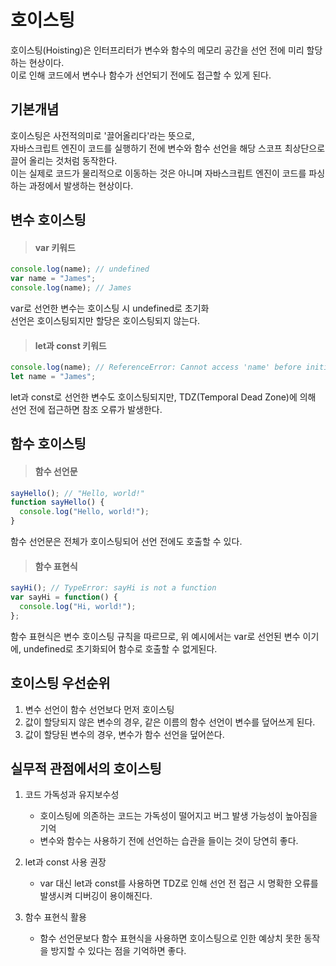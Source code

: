 # 호이스팅
호이스팅(Hoisting)은 인터프리터가 변수와 함수의 메모리 공간을 선언 전에 미리 할당하는 현상이다. <br>
이로 인해 코드에서 변수나 함수가 선언되기 전에도 접근할 수 있게 된다.

## 기본개념
호이스팅은 사전적의미로 '끌어올리다'라는 뜻으로, <br>
자바스크립트 엔진이 코드를 실행하기 전에 변수와 함수 선언을 해당 스코프 최상단으로 끌어 올리는 것처럼 동작한다. <br>
이는 실제로 코드가 물리적으로 이동하는 것은 아니며 자바스크립트 엔진이 코드를 파싱하는 과정에서 발생하는 현상이다.

## 변수 호이스팅
> #### var 키워드
```js
console.log(name); // undefined
var name = "James";
console.log(name); // James
```
var로 선언한 변수는 호이스팅 시 undefined로 초기화 <br>
선언은 호이스팅되지만 할당은 호이스팅되지 않는다.

> #### let과 const 키워드
```js
console.log(name); // ReferenceError: Cannot access 'name' before initialization
let name = "James";
```
let과 const로 선언한 변수도 호이스팅되지만, TDZ(Temporal Dead Zone)에 의해 선언 전에 접근하면 참조 오류가 발생한다.

## 함수 호이스팅
> #### 함수 선언문
```js
sayHello(); // "Hello, world!"
function sayHello() {
  console.log("Hello, world!");
}
```
함수 선언문은 전체가 호이스팅되어 선언 전에도 호출할 수 있다.

> #### 함수 표현식
```js
sayHi(); // TypeError: sayHi is not a function
var sayHi = function() {
  console.log("Hi, world!");
};
```
함수 표현식은 변수 호이스팅 규칙을 따르므로, 위 예시에서는 var로 선언된 변수 이기에, undefined로 초기화되어 함수로 호출할 수 없게된다.

## 호이스팅 우선순위
1. 변수 선언이 함수 선언보다 먼저 호이스팅
2. 값이 할당되지 않은 변수의 경우, 같은 이름의 함수 선언이 변수를 덮어쓰게 된다.
3. 값이 할당된 변수의 경우, 변수가 함수 선언을 덮어쓴다.

## 실무적 관점에서의 호이스팅
1. 코드 가독성과 유지보수성
    + 호이스팅에 의존하는 코드는 가독성이 떨어지고 버그 발생 가능성이 높아짐을 기억
    + 변수와 함수는 사용하기 전에 선언하는 습관을 들이는 것이 당연히 좋다.

2. let과 const 사용 권장
    + var 대신 let과 const를 사용하면 TDZ로 인해 선언 전 접근 시 명확한 오류를 발생시켜 디버깅이 용이해진다.

3. 함수 표현식 활용
    + 함수 선언문보다 함수 표현식을 사용하면 호이스팅으로 인한 예상치 못한 동작을 방지할 수 있다는 점을 기억하면 좋다.